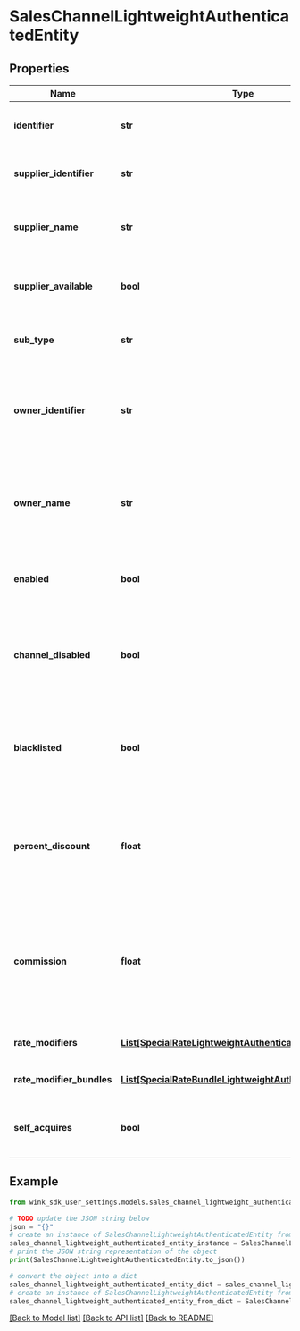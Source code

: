 # SalesChannelLightweightAuthenticatedEntity


## Properties

Name | Type | Description | Notes
------------ | ------------- | ------------- | -------------
**identifier** | **str** | Unique record identifier of this segment / account | 
**supplier_identifier** | **str** | Channel is owned by this supplier identifier. | 
**supplier_name** | **str** | Name of property / supplier that owns this channel | 
**supplier_available** | **bool** | Flag when supplier not available. E.g. Hotel disables property | [default to True]
**sub_type** | **str** | What type of segment of channel is this. | 
**owner_identifier** | **str** | A specific identifier for the company / corporation / travel agency that is retrieving the rates | 
**owner_name** | **str** | Name of the owner / affiliate. &#x60;Hotel booking customization&#x60; when it&#39;s the booking customization. | 
**enabled** | **bool** | Flag the supplier can use to enable / disable this channel | [optional] [default to True]
**channel_disabled** | **bool** | System override by supplier to disable channel. E.g. Platform disables supplier. | [optional] 
**blacklisted** | **bool** | A way to blacklist a specific channel a property doesn&#39;t want to send blocking to. | 
**percent_discount** | **float** | Percent discount on this channel and all its children [unless configured at the child level]. | [optional] 
**commission** | **float** | Amount of sales commission earned through this channel and all its children [unless configured at the child level]. | [optional] 
**rate_modifiers** | [**List[SpecialRateLightweightAuthenticatedEntity]**](SpecialRateLightweightAuthenticatedEntity.md) | Promotions for this channel | [optional] 
**rate_modifier_bundles** | [**List[SpecialRateBundleLightweightAuthenticatedEntity]**](SpecialRateBundleLightweightAuthenticatedEntity.md) | Promotion bundles for this channel | [optional] 
**self_acquires** | **bool** | Whether the sales channel is a self-acquiring entity. | [optional] 

## Example

```python
from wink_sdk_user_settings.models.sales_channel_lightweight_authenticated_entity import SalesChannelLightweightAuthenticatedEntity

# TODO update the JSON string below
json = "{}"
# create an instance of SalesChannelLightweightAuthenticatedEntity from a JSON string
sales_channel_lightweight_authenticated_entity_instance = SalesChannelLightweightAuthenticatedEntity.from_json(json)
# print the JSON string representation of the object
print(SalesChannelLightweightAuthenticatedEntity.to_json())

# convert the object into a dict
sales_channel_lightweight_authenticated_entity_dict = sales_channel_lightweight_authenticated_entity_instance.to_dict()
# create an instance of SalesChannelLightweightAuthenticatedEntity from a dict
sales_channel_lightweight_authenticated_entity_from_dict = SalesChannelLightweightAuthenticatedEntity.from_dict(sales_channel_lightweight_authenticated_entity_dict)
```
[[Back to Model list]](../README.md#documentation-for-models) [[Back to API list]](../README.md#documentation-for-api-endpoints) [[Back to README]](../README.md)


